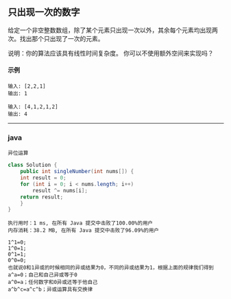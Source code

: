 ## 只出现一次的数字

给定一个非空整数数组，除了某个元素只出现一次以外，其余每个元素均出现两次。找出那个只出现了一次的元素。

说明：你的算法应该具有线性时间复杂度。 你可以不使用额外空间来实现吗？
#### 示例
```
输入: [2,2,1]
输出: 1

输入: [4,1,2,1,2]
输出: 4
```
***
### java
`异位运算`
```java
class Solution {
    public int singleNumber(int nums[]) {
    int result = 0;
    for (int i = 0; i < nums.length; i++)
        result ^= nums[i];
    return result;
    }
}
```

```
执行用时：1 ms, 在所有 Java 提交中击败了100.00%的用户
内存消耗：38.2 MB, 在所有 Java 提交中击败了96.09%的用户
```

```
1^1=0;
1^0=1;
0^1=1;
0^0=0;
也就说0和1异或的时候相同的异或结果为0，不同的异或结果为1，根据上面的规律我们得到
a^a=0；自己和自己异或等于0
a^0=a；任何数字和0异或还等于他自己
a^b^c=a^c^b；异或运算具有交换律
```
